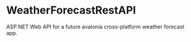 # WeatherForecastRestAPI
ASP.NET Web API for a future avalonia cross-platform weather forecast app. 

